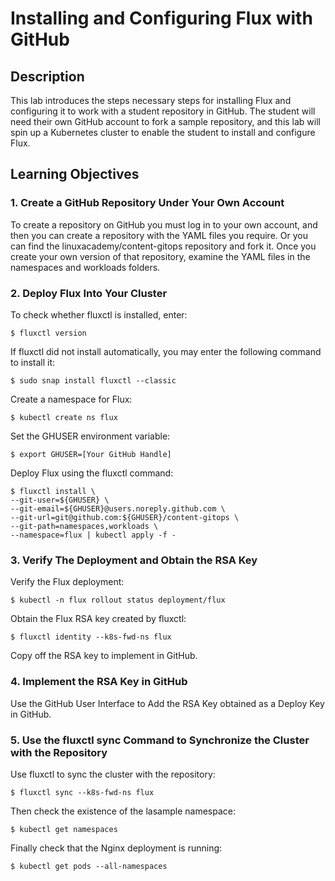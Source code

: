 # Installing and Configuring Flux with GitHub

## Description

This lab introduces the steps necessary steps for installing Flux and configuring it to work with a student repository in GitHub. The student will need their own GitHub account to fork a sample repository, and this lab will spin up a Kubernetes cluster to enable the student to install and configure Flux.

## Learning Objectives

### 1. Create a GitHub Repository Under Your Own Account

To create a repository on GitHub you must log in to your own account, and then you can create a repository with the YAML files you require. Or you can find the linuxacademy/content-gitops repository and fork it. Once you create your own version of that repository, examine the YAML files in the namespaces and workloads folders.


### 2. Deploy Flux Into Your Cluster

To check whether fluxctl is installed, enter:

    $ fluxctl version

If fluxctl did not install automatically, you may enter the following command to install it:

    $ sudo snap install fluxctl --classic

Create a namespace for Flux:

    $ kubectl create ns flux

Set the GHUSER environment variable:

    $ export GHUSER=[Your GitHub Handle]

Deploy Flux using the fluxctl command:

    $ fluxctl install \
    --git-user=${GHUSER} \
    --git-email=${GHUSER}@users.noreply.github.com \
    --git-url=git@github.com:${GHUSER}/content-gitops \
    --git-path=namespaces,workloads \
    --namespace=flux | kubectl apply -f -

###  3. Verify The Deployment and Obtain the RSA Key

Verify the Flux deployment:

    $ kubectl -n flux rollout status deployment/flux

Obtain the Flux RSA key created by fluxctl:

    $ fluxctl identity --k8s-fwd-ns flux

Copy off the RSA key to implement in GitHub.


### 4. Implement the RSA Key in GitHub

Use the GitHub User Interface to Add the RSA Key obtained as a Deploy Key in GitHub.


### 5. Use the fluxctl sync Command to Synchronize the Cluster with the Repository

Use fluxctl to sync the cluster with the repository:

    $ fluxctl sync --k8s-fwd-ns flux

Then check the existence of the lasample namespace:

    $ kubectl get namespaces

Finally check that the Nginx deployment is running:

    $ kubectl get pods --all-namespaces
